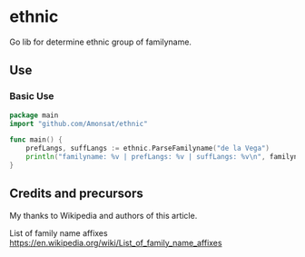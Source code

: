 # ethnic
Go lib for determine ethnic group of familyname.
## Use

### Basic Use

```go
package main
import "github.com/Amonsat/ethnic"

func main() {
    prefLangs, suffLangs := ethnic.ParseFamilyname("de la Vega")
	println("familyname: %v | prefLangs: %v | suffLangs: %v\n", familyname, prefLangs, suffLangs)
}
```

## Credits and precursors

My thanks to Wikipedia and authors of this article.

List of family name affixes
https://en.wikipedia.org/wiki/List_of_family_name_affixes